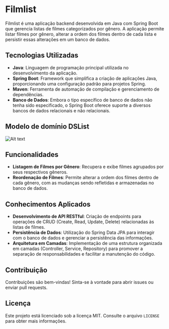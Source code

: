 # Filmlist

Filmlist é uma aplicação backend desenvolvida em Java com Spring Boot que gerencia listas de filmes categorizados por gênero. A aplicação permite listar filmes por gênero, alterar a ordem dos filmes dentro de cada lista e persistir essas alterações em um banco de dados.

## Tecnologias Utilizadas

- **Java**: Linguagem de programação principal utilizada no desenvolvimento da aplicação.
- **Spring Boot**: Framework que simplifica a criação de aplicações Java, proporcionando uma configuração padrão para projetos Spring.
- **Maven**: Ferramenta de automação de compilação e gerenciamento de dependências.
- **Banco de Dados**: Embora o tipo específico de banco de dados não tenha sido especificado, o Spring Boot oferece suporte a diversos bancos de dados relacionais e não relacionais.

## Modelo de domínio DSList

![Alt text](https://imgur.com/0XKHpAB "a title")

## Funcionalidades

- **Listagem de Filmes por Gênero**: Recupera e exibe filmes agrupados por seus respectivos gêneros.
- **Reordenação de Filmes**: Permite alterar a ordem dos filmes dentro de cada gênero, com as mudanças sendo refletidas e armazenadas no banco de dados.

## Conhecimentos Aplicados

- **Desenvolvimento de API RESTful**: Criação de endpoints para operações de CRUD (Create, Read, Update, Delete) relacionadas às listas de filmes.
- **Persistência de Dados**: Utilização do Spring Data JPA para interagir com o banco de dados e gerenciar a persistência das informações.
- **Arquitetura em Camadas**: Implementação de uma estrutura organizada em camadas (Controller, Service, Repository) para promover a separação de responsabilidades e facilitar a manutenção do código.

## Contribuição

Contribuições são bem-vindas! Sinta-se à vontade para abrir issues ou enviar pull requests.

## Licença

Este projeto está licenciado sob a licença MIT. Consulte o arquivo `LICENSE` para obter mais informações.
